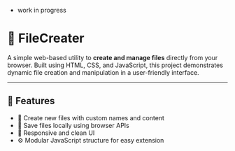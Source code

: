 - work in progress

# 📁 FileCreater

A simple web-based utility to **create and manage files** directly from your browser. Built using HTML, CSS, and JavaScript, this project demonstrates dynamic file creation and manipulation in a user-friendly interface.

---

## 🚀 Features

- 📝 Create new files with custom names and content  
- 💾 Save files locally using browser APIs  
- 🎨 Responsive and clean UI  
- ⚙️ Modular JavaScript structure for easy extension 